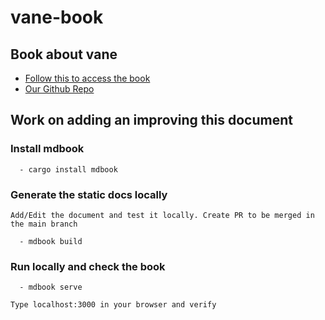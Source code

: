 # vane-book

## Book about vane

   - [Follow this to access the book](https://2-5-foundation.github.io/vane-book/)
   - [Our Github Repo](https://github.com/2-5-Foundation)

## Work on adding an improving this document 

   ### Install mdbook   

      - cargo install mdbook

   ### Generate the static docs locally 

    Add/Edit the document and test it locally. Create PR to be merged in the main branch

      - mdbook build

   ### Run locally and check the book 

      - mdbook serve
      
    Type localhost:3000 in your browser and verify

